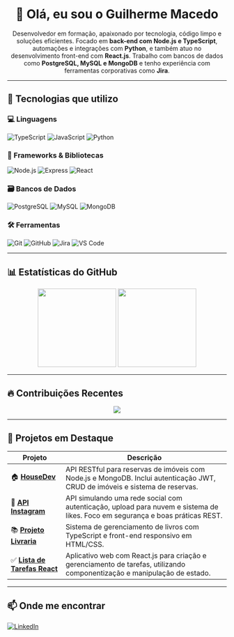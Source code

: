 <h1 align="center">👋 Olá, eu sou o Guilherme Macedo</h1>

<p align="center">
Desenvolvedor em formação, apaixonado por tecnologia, código limpo e soluções eficientes.  
Focado em <strong>back-end com Node.js e TypeScript</strong>, automações e integrações com <strong>Python</strong>, e também atuo no desenvolvimento front-end com <strong>React.js</strong>.  
Trabalho com bancos de dados como <strong>PostgreSQL, MySQL e MongoDB</strong> e tenho experiência com ferramentas corporativas como <strong>Jira</strong>.
</p>

---

## 🚀 Tecnologias que utilizo

### 💻 Linguagens  
![TypeScript](https://img.shields.io/badge/-TypeScript-3178c6?style=flat&logo=typescript&logoColor=white)
![JavaScript](https://img.shields.io/badge/-JavaScript-f7df1e?style=flat&logo=javascript&logoColor=black)
![Python](https://img.shields.io/badge/-Python-3776AB?style=flat&logo=python&logoColor=white)

### 🧰 Frameworks & Bibliotecas  
![Node.js](https://img.shields.io/badge/-Node.js-339933?style=flat&logo=node.js&logoColor=white)
![Express](https://img.shields.io/badge/-Express-000000?style=flat&logo=express&logoColor=white)
![React](https://img.shields.io/badge/-React-61DAFB?style=flat&logo=react&logoColor=black)

### 🗃️ Bancos de Dados  
![PostgreSQL](https://img.shields.io/badge/-PostgreSQL-336791?style=flat&logo=postgresql&logoColor=white)
![MySQL](https://img.shields.io/badge/-MySQL-00758F?style=flat&logo=mysql&logoColor=white)
![MongoDB](https://img.shields.io/badge/-MongoDB-47A248?style=flat&logo=mongodb&logoColor=white)

### 🛠️ Ferramentas  
![Git](https://img.shields.io/badge/-Git-F05032?style=flat&logo=git&logoColor=white)
![GitHub](https://img.shields.io/badge/-GitHub-181717?style=flat&logo=github&logoColor=white)
![Jira](https://img.shields.io/badge/-Jira-0052CC?style=flat&logo=jira&logoColor=white)
![VS Code](https://img.shields.io/badge/-VSCode-007ACC?style=flat&logo=visual-studio-code&logoColor=white)

---

## 📊 Estatísticas do GitHub

<div align="center">
  <img height="180em" src="https://github-readme-stats.vercel.app/api?username=MacedoGuilherme12&show_icons=true&theme=tokyonight&count_private=true&hide_border=true" />
  <img height="180em" src="https://github-readme-stats.vercel.app/api/top-langs/?username=MacedoGuilherme12&layout=compact&theme=tokyonight&hide_border=true&langs_count=8" />
</div>

---

## 🔥 Contribuições Recentes

<p align="center">
  <img src="https://github-readme-streak-stats.herokuapp.com/?user=MacedoGuilherme12&theme=tokyonight&hide_border=true"/>
</p>

---

## 🧩 Projetos em Destaque

| Projeto | Descrição |
|--------|-----------|
| 🏠 [**HouseDev**](https://github.com/MacedoGuilherme12/HouseDev) | API RESTful para reservas de imóveis com Node.js e MongoDB. Inclui autenticação JWT, CRUD de imóveis e sistema de reservas. |
| 📸 [**API Instagram**](https://github.com/MacedoGuilherme12/API-Instagram) | API simulando uma rede social com autenticação, upload para nuvem e sistema de likes. Foco em segurança e boas práticas REST. |
| 📚 [**Projeto Livraria**](https://github.com/MacedoGuilherme12/Projeto-Livraria) | Sistema de gerenciamento de livros com TypeScript e front-end responsivo em HTML/CSS. |
| ✅ [**Lista de Tarefas React**](https://github.com/MacedoGuilherme12/ListaDeTarefas) | Aplicativo web com React.js para criação e gerenciamento de tarefas, utilizando componentização e manipulação de estado. |

---

## 📫 Onde me encontrar

[![LinkedIn](https://img.shields.io/badge/-LinkedIn-0077B5?style=flat&logo=linkedin&logoColor=white)](https://www.linkedin.com/in/guilherme-macedo12/)
